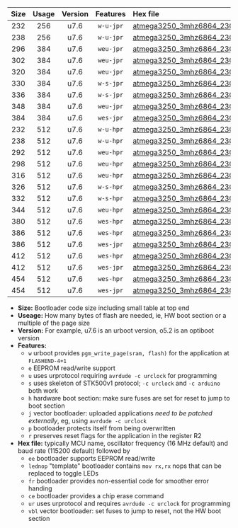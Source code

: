 |Size|Usage|Version|Features|Hex file|
|:-:|:-:|:-:|:-:|:--|
|232|256|u7.6|`w-u-jpr`|[atmega3250_3mhz6864_230400bps_ur_vbl.hex](https://raw.githubusercontent.com/stefanrueger/urboot/main/atmega3250_3mhz6864_230400bps_ur_vbl.hex)|
|238|256|u7.6|`w-u-jpr`|[atmega3250_3mhz6864_230400bps_lednop_ur_vbl.hex](https://raw.githubusercontent.com/stefanrueger/urboot/main/atmega3250_3mhz6864_230400bps_lednop_ur_vbl.hex)|
|296|384|u7.6|`weu-jpr`|[atmega3250_3mhz6864_230400bps_ee_ur_vbl.hex](https://raw.githubusercontent.com/stefanrueger/urboot/main/atmega3250_3mhz6864_230400bps_ee_ur_vbl.hex)|
|302|384|u7.6|`weu-jpr`|[atmega3250_3mhz6864_230400bps_ee_lednop_ur_vbl.hex](https://raw.githubusercontent.com/stefanrueger/urboot/main/atmega3250_3mhz6864_230400bps_ee_lednop_ur_vbl.hex)|
|320|384|u7.6|`weu-jpr`|[atmega3250_3mhz6864_230400bps_ee_lednop_fr_ur_vbl.hex](https://raw.githubusercontent.com/stefanrueger/urboot/main/atmega3250_3mhz6864_230400bps_ee_lednop_fr_ur_vbl.hex)|
|330|384|u7.6|`w-s-jpr`|[atmega3250_3mhz6864_230400bps_vbl.hex](https://raw.githubusercontent.com/stefanrueger/urboot/main/atmega3250_3mhz6864_230400bps_vbl.hex)|
|336|384|u7.6|`w-s-jpr`|[atmega3250_3mhz6864_230400bps_lednop_vbl.hex](https://raw.githubusercontent.com/stefanrueger/urboot/main/atmega3250_3mhz6864_230400bps_lednop_vbl.hex)|
|348|384|u7.6|`weu-jpr`|[atmega3250_3mhz6864_230400bps_ee_lednop_fr_ce_ur_vbl.hex](https://raw.githubusercontent.com/stefanrueger/urboot/main/atmega3250_3mhz6864_230400bps_ee_lednop_fr_ce_ur_vbl.hex)|
|384|384|u7.6|`wes-jpr`|[atmega3250_3mhz6864_230400bps_ee_vbl.hex](https://raw.githubusercontent.com/stefanrueger/urboot/main/atmega3250_3mhz6864_230400bps_ee_vbl.hex)|
|232|512|u7.6|`w-u-hpr`|[atmega3250_3mhz6864_230400bps_ur.hex](https://raw.githubusercontent.com/stefanrueger/urboot/main/atmega3250_3mhz6864_230400bps_ur.hex)|
|238|512|u7.6|`w-u-hpr`|[atmega3250_3mhz6864_230400bps_lednop_ur.hex](https://raw.githubusercontent.com/stefanrueger/urboot/main/atmega3250_3mhz6864_230400bps_lednop_ur.hex)|
|292|512|u7.6|`weu-hpr`|[atmega3250_3mhz6864_230400bps_ee_ur.hex](https://raw.githubusercontent.com/stefanrueger/urboot/main/atmega3250_3mhz6864_230400bps_ee_ur.hex)|
|298|512|u7.6|`weu-hpr`|[atmega3250_3mhz6864_230400bps_ee_lednop_ur.hex](https://raw.githubusercontent.com/stefanrueger/urboot/main/atmega3250_3mhz6864_230400bps_ee_lednop_ur.hex)|
|316|512|u7.6|`weu-hpr`|[atmega3250_3mhz6864_230400bps_ee_lednop_fr_ur.hex](https://raw.githubusercontent.com/stefanrueger/urboot/main/atmega3250_3mhz6864_230400bps_ee_lednop_fr_ur.hex)|
|326|512|u7.6|`w-s-hpr`|[atmega3250_3mhz6864_230400bps.hex](https://raw.githubusercontent.com/stefanrueger/urboot/main/atmega3250_3mhz6864_230400bps.hex)|
|332|512|u7.6|`w-s-hpr`|[atmega3250_3mhz6864_230400bps_lednop.hex](https://raw.githubusercontent.com/stefanrueger/urboot/main/atmega3250_3mhz6864_230400bps_lednop.hex)|
|344|512|u7.6|`weu-hpr`|[atmega3250_3mhz6864_230400bps_ee_lednop_fr_ce_ur.hex](https://raw.githubusercontent.com/stefanrueger/urboot/main/atmega3250_3mhz6864_230400bps_ee_lednop_fr_ce_ur.hex)|
|380|512|u7.6|`wes-hpr`|[atmega3250_3mhz6864_230400bps_ee.hex](https://raw.githubusercontent.com/stefanrueger/urboot/main/atmega3250_3mhz6864_230400bps_ee.hex)|
|386|512|u7.6|`wes-hpr`|[atmega3250_3mhz6864_230400bps_ee_lednop.hex](https://raw.githubusercontent.com/stefanrueger/urboot/main/atmega3250_3mhz6864_230400bps_ee_lednop.hex)|
|386|512|u7.6|`wes-jpr`|[atmega3250_3mhz6864_230400bps_ee_lednop_vbl.hex](https://raw.githubusercontent.com/stefanrueger/urboot/main/atmega3250_3mhz6864_230400bps_ee_lednop_vbl.hex)|
|412|512|u7.6|`wes-hpr`|[atmega3250_3mhz6864_230400bps_ee_lednop_fr.hex](https://raw.githubusercontent.com/stefanrueger/urboot/main/atmega3250_3mhz6864_230400bps_ee_lednop_fr.hex)|
|412|512|u7.6|`wes-jpr`|[atmega3250_3mhz6864_230400bps_ee_lednop_fr_vbl.hex](https://raw.githubusercontent.com/stefanrueger/urboot/main/atmega3250_3mhz6864_230400bps_ee_lednop_fr_vbl.hex)|
|454|512|u7.6|`wes-hpr`|[atmega3250_3mhz6864_230400bps_ee_lednop_fr_ce.hex](https://raw.githubusercontent.com/stefanrueger/urboot/main/atmega3250_3mhz6864_230400bps_ee_lednop_fr_ce.hex)|
|454|512|u7.6|`wes-jpr`|[atmega3250_3mhz6864_230400bps_ee_lednop_fr_ce_vbl.hex](https://raw.githubusercontent.com/stefanrueger/urboot/main/atmega3250_3mhz6864_230400bps_ee_lednop_fr_ce_vbl.hex)|

- **Size:** Bootloader code size including small table at top end
- **Useage:** How many bytes of flash are needed, ie, HW boot section or a multiple of the page size
- **Version:** For example, u7.6 is an urboot version, o5.2 is an optiboot version
- **Features:**
  + `w` urboot provides `pgm_write_page(sram, flash)` for the application at `FLASHEND-4+1`
  + `e` EEPROM read/write support
  + `u` uses urprotocol requiring `avrdude -c urclock` for programming
  + `s` uses skeleton of STK500v1 protocol; `-c urclock` and `-c arduino` both work
  + `h` hardware boot section: make sure fuses are set for reset to jump to boot section
  + `j` vector bootloader: uploaded applications *need to be patched externally*, eg, using `avrdude -c urclock`
  + `p` bootloader protects itself from being overwritten
  + `r` preserves reset flags for the application in the register R2
- **Hex file:** typically MCU name, oscillator frequency (16 MHz default) and baud rate (115200 default) followed by
  + `ee` bootloader supports EEPROM read/write
  + `lednop` "template" bootloader contains `mov rx,rx` nops that can be replaced to toggle LEDs
  + `fr` bootloader provides non-essential code for smoother error handing
  + `ce` bootloader provides a chip erase command
  + `ur` uses urprotocol and requires `avrdude -c urclock` for programming
  + `vbl` vector bootloader: set fuses to jump to reset, not the HW boot section
